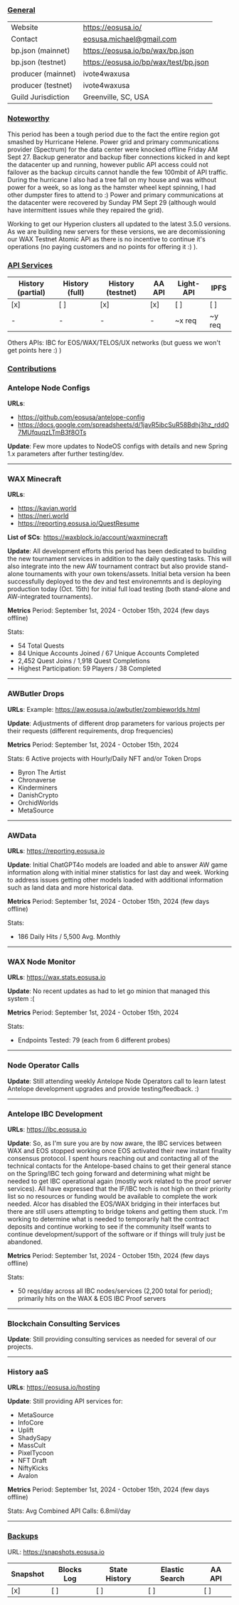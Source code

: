 ### <ins>General</ins>

|  |  |
| --- | --- |
| Website | https://eosusa.io/ |
| Contact | eosusa.michael@gmail.com |
| bp.json (mainnet) | https://eosusa.io/bp/wax/bp.json |
| bp.json (testnet) | https://eosusa.io/bp/wax/test/bp.json |
| producer (mainnet) | ivote4waxusa |
| producer (testnet) | ivote4waxusa |
| Guild Jurisdiction | Greenville, SC, USA |

### <ins>Noteworthy</ins>
This period has been a tough period due to the fact the entire region got smashed by Hurricane Helene.  Power grid and primary communications provider (Spectrum) for the data center were knocked offline Friday AM Sept 27.  Backup generator and backup fiber connections kicked in and kept the datacenter up and running, however public API access could not failover as the backup circuits cannot handle the few 100mbit of API traffic. During the hurricane I also had a tree fall on my house and was without power for a week, so as long as the hamster wheel kept spinning, I had other dumpster fires to attend to :)  Power and primary communications at the datacenter were recovered by Sunday PM Sept 29 (although would have intermittent issues while they repaired the grid).

Working to get our Hyperion clusters all updated to the latest 3.5.0 versions.  As we are building new servers for these versions, we are decomissioning our WAX Testnet Atomic API as there is no incentive to continue it's operations (no paying customers and no points for offering it :) ).

### <ins>API Services</ins>

| History (partial) | History (full) | History (testnet) | AA API | Light-API  | IPFS |
|--------|--------|--------|--------|--------|--------|
| [x] | [ ] | [x] | [x] | [ ] | [ ] |  [ ] |
| - | - | - | - | ~x req |  ~y req |

Others APIs: IBC for EOS/WAX/TELOS/UX networks (but guess we won't get points here :) )

### <ins>Contributions</ins>

### Antelope Node Configs

**URLs**: 
- https://github.com/eosusa/antelope-config
- https://docs.google.com/spreadsheets/d/1javR5ibcSuR58Bdhj3hz_rddO7MUfquqzLTmB3f8OTs

**Update**: 
Few more updates to NodeOS configs with details and new Spring 1.x parameters after further testing/dev.

---

### WAX Minecraft

**URLs**: 
- https://kavian.world
- https://neri.world
- https://reporting.eosusa.io/QuestResume

**List of SCs**: https://waxblock.io/account/waxminecraft

**Update**: 
All development efforts this period has been dedicated to building the new tournament services in addition to the daily questing tasks.  This will also integrate into the new AW tournament contract but also provide stand-alone tournaments with your own tokens/assets. Initial beta version ha been successfully deployed to the dev and test environemnts and is deploying production today (Oct. 15th) for initial full load testing (both stand-alone and AW-integrated tournaments).

**Metrics**
Period: September 1st, 2024 - October 15th, 2024 (few days offline)

Stats:
- 54 Total Quests
- 84 Unique Accounts Joined / 67 Unique Accounts Completed
- 2,452 Quest Joins / 1,918 Quest Completions
- Highest Participation: 59 Players / 38 Completed

---

### AWButler Drops

**URLs**: Example: https://aw.eosusa.io/awbutler/zombieworlds.html

**Update**: 
Adjustments of different drop parameters for various projects per their requests (different requirements, drop frequencies)

**Metrics**
Period: September 1st, 2024 - October 15th, 2024

Stats:
6 Active projects with Hourly/Daily NFT and/or Token Drops
- Byron The Artist
- Chronaverse
- Kinderminers
- DanishCrypto
- OrchidWorlds
- MetaSource

---

### AWData

**URLs**: https://reporting.eosusa.io

**Update**: 
Initial ChatGPT4o models are loaded and able to answer AW game information along with initial miner statistics for last day and week.  Working to address issues getting other models loaded with additional information such as land data and more historical data.

**Metrics**
Period: September 1st, 2024 - October 15th, 2024 (few days offline)

Stats:
- 186 Daily Hits / 5,500 Avg. Monthly

---

### WAX Node Monitor

**URLs**: https://wax.stats.eosusa.io

**Update**: 
No recent updates as had to let go minion that managed this system :(

**Metrics**
Period: September 1st, 2024 - October 15th, 2024

Stats:
- Endpoints Tested: 79 (each from 6 different probes)

---

### Node Operator Calls

**Update**: 
Still attending weekly Antelope Node Operators call to learn latest Antelope development upgrades and provide testing/feedback. :)

---

### Antelope IBC Development

**URLs**: https://ibc.eosusa.io

**Update**: 
So, as I'm sure you are by now aware, the IBC services between WAX and EOS stopped working once EOS activated their new instant finality consensus protocol. I spent hours reaching out and contacting all of the technical contacts for the Antelope-based chains to get their general stance on the Spring/IBC tech going forward and determining what might be needed to get IBC operational again (mostly work related to the proof server services).  All have expressed that the IF/IBC tech is not high on their priority list so no resources or funding would be available to complete the work needed.  Alcor has disabled the EOS/WAX bridging in their interfaces but there are still users attempting to bridge tokens and getting them stuck.  I'm working to determine what is needed to temporarily halt the contract deposits and continue working to see if the community itself wants to continue development/support of the software or if things will truly just be abandoned.

**Metrics**
Period: September 1st, 2024 - October 15th, 2024 (few days offline)

Stats:
- 50 reqs/day across all IBC nodes/services (2,200 total for period); primarily hits on the WAX & EOS IBC Proof servers

---

### Blockchain Consulting Services

**Update**: 
Still providing consulting services as needed for several of our projects.

---

### History aaS

**URLs**: https://eosusa.io/hosting

**Update**: 
Still providing API services for:
- MetaSource
- InfoCore
- Uplift
- ShadySapy
- MassCult
- PixelTycoon
- NFT Draft
- NiftyKicks
- Avalon

**Metrics**
Period: September 1st, 2024 - October 15th, 2024 (few days offline)

Stats:
Avg Combined API Calls: 6.8mil/day

---

### <ins>Backups </ins>
URL: https://snapshots.eosusa.io

| Snapshot | Blocks Log | State History | Elastic Search | AA API |
|--------|--------|--------|--------|--------|
| [x] | [ ] | [ ] | [ ] | [ ] |

